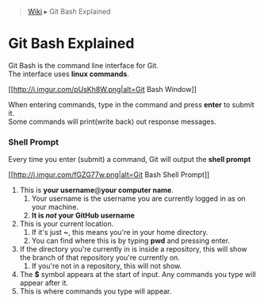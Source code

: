 > [Wiki](Home) ▸ Git Bash Explained

# Git Bash Explained #

Git Bash is the command line interface for Git.<br>
The interface uses **linux commands**.

[[http://i.imgur.com/pUsKh8W.png|alt=Git Bash Window]]

When entering commands, type in the command and press **enter** to submit it.<br>
Some commands will print(write back) out response messages.

### Shell Prompt ###
Every time you enter (submit) a command, Git will output the **shell prompt**

[[http://i.imgur.com/fGZG77w.png|alt=Git Bash Shell Prompt]]

1. This is **your username**@**your computer name**. 
   1. Your username is the username you are currently logged in as on your machine.
   2. **It is _not_ your GitHub username**
2. This is your current location. 
   1. If it's just **~**, this means you're in your home directory. 
   2. You can find where this is by typing **pwd** and pressing enter.
3. If the directory you're currently in is inside a repository, this will show the branch of that repository you're currently on.
   1. If you're not in a repository, this will not show.
4. The **$** symbol appears at the start of input. Any commands you type will appear after it.
5. This is where commands you type will appear.
